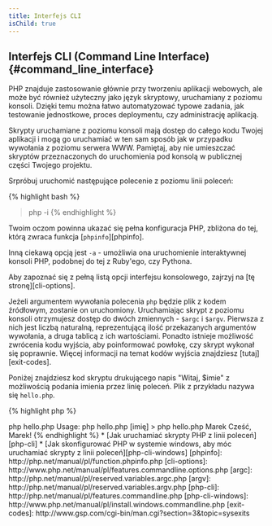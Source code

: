 ```yaml
---
title: Interfejs CLI
isChild: true
---
```


## Interfejs CLI (Command Line Interface) {#command_line_interface}

PHP znajduje zastosowanie głównie przy tworzeniu aplikacji webowych, ale może być również użyteczny jako język
skryptowy, uruchamiany z poziomu konsoli. Dzięki temu można łatwo automatyzować typowe zadania, jak testowanie
jednostkowe, proces deploymentu, czy administrację aplikacją.

Skrypty uruchamiane z poziomu konsoli mają dostęp do całego kodu Twojej aplikacji i mogą go uruchamiać w ten sam
sposób jak w przypadku wywołania z poziomu serwera WWW. Pamiętaj, aby nie umieszczać skryptów przeznaczonych do
uruchomienia pod konsolą w publicznej części Twojego projektu.

Srpróbuj uruchomić następujące polecenie z poziomu linii poleceń:

{% highlight bash %}
> php -i
{% endhighlight %}

Twoim oczom powinna ukazać się pełna konfiguracja PHP, zbliżona do tej, którą zwraca funkcja [`phpinfo`][phpinfo].

Inną ciekawą opcją jest `-a` - umożliwia ona uruchomienie interaktywnej konsoli PHP, podobnej do tej z Ruby'ego, czy
Pythona.

Aby zapoznać się z pełną listą opcji interfejsu konsolowego, zajrzyj na [tę stronę][cli-options].

Jeżeli argumentem wywołania polecenia `php` będzie plik z kodem źródłowym, zostanie on uruchomiony. Uruchamiając skrypt
z poziomu konsoli otrzymujesz dostęp do dwóch zmiennych - `$argc` i `$argv`. Pierwsza z nich jest liczbą naturalną,
reprezentującą ilość przekazanych argumentów wywołania, a druga tablicą z ich wartościami. Ponadto istnieje możliwość
zwrócenia kodu wyjścia, aby poinformować powłokę, czy skrypt wykonał się poprawnie. Więcej informacji na temat kodów
wyjścia znajdziesz [tutaj][exit-codes].

Poniżej znajdziesz kod skryptu drukującego napis "Witaj, $imie" z możliwością podania imienia przez linię poleceń. Plik
z przykładu nazywa się `hello.php`.

{% highlight php %}
<?php
if($argc != 2) {
    echo "Usage: php hello.php [imię].\n";
    exit(1);
}
$imie = $argv[1];
echo "Witaj, $imie!\n";
{% endhighlight %}

A oto przykład wywołania powyższego skryptu:

{% highlight bash %}
> php hello.php
Usage: php hello.php [imię]
> php hello.php Marek
Cześć, Marek!
{% endhighlight %}


 * [Jak uruchamiać skrypty PHP z linii poleceń][php-cli]
 * [Jak skonfigurować PHP w systemie windows, aby móc uruchamiać skrypty z linii poleceń][php-cli-windows]

[phpinfo]: http://php.net/manual/pl/function.phpinfo.php
[cli-options]: http://www.php.net/manual/pl/features.commandline.options.php
[argc]: http://php.net/manual/pl/reserved.variables.argc.php
[argv]: http://php.net/manual/pl/reserved.variables.argv.php
[php-cli]: http://php.net/manual/pl/features.commandline.php
[php-cli-windows]: http://www.php.net/manual/pl/install.windows.commandline.php
[exit-codes]: http://www.gsp.com/cgi-bin/man.cgi?section=3&topic=sysexits